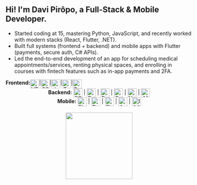 ## Hi! I'm Davi Pirôpo, a Full-Stack & Mobile Developer.  
- Started coding at 15, mastering Python, JavaScript, and recently worked with modern stacks (React, Flutter, .NET).  
- Built full systems (frontend + backend) and mobile apps with Flutter (payments, secure auth, C# APIs).
- Led the end-to-end development of an app for scheduling medical appointments/services, renting physical spaces, and enrolling in courses with fintech features such as in-app payments and 2FA.

<div align="center">
  <div style="display: flex">
    <strong>Frontend:</strong>
    <img alt="HTML5 logo" align="center" heigh="18" width="24" src="https://cdn.jsdelivr.net/gh/devicons/devicon@latest/icons/html5/html5-original.svg" /> |
    <img alt="CSS3 logo" align="center" heigh="18" width="24" src="https://cdn.jsdelivr.net/gh/devicons/devicon@latest/icons/css3/css3-original.svg" /> |
    <img alt="JavaScript logo" align="center"heigh="18" width="24" src="https://cdn.jsdelivr.net/gh/devicons/devicon@latest/icons/javascript/javascript-original.svg" /> |
    <img alt="TypeScript logo" align="center" heigh="18" width="24" src="https://cdn.jsdelivr.net/gh/devicons/devicon@latest/icons/typescript/typescript-original.svg" /> |
    <img alt="React logo" align="center" heigh="18" width="24" src="https://cdn.jsdelivr.net/gh/devicons/devicon@latest/icons/react/react-original.svg" />
  </div>
  <div>
    <strong>Backend:</strong>
    <img alt="CSharp logo" align="center" heigh="18" width="24" src="https://cdn.jsdelivr.net/gh/devicons/devicon@latest/icons/csharp/csharp-original.svg" /> |
    <img alt="DotNET logo" align="center" heigh="18" width="24" src="https://cdn.jsdelivr.net/gh/devicons/devicon@latest/icons/dot-net/dot-net-plain-wordmark.svg" /> |
    <img alt="DotNET Core logo" align="center" heigh="18" width="24" src="https://cdn.jsdelivr.net/gh/devicons/devicon@latest/icons/dotnetcore/dotnetcore-original.svg" /> |
    <img alt="Python logo" align="center" heigh="18" width="24" src="https://cdn.jsdelivr.net/gh/devicons/devicon@latest/icons/python/python-original.svg" /> |
    <img alt="NodeJS logo" align="center" heigh="18" width="24" src="https://cdn.jsdelivr.net/gh/devicons/devicon@latest/icons/nodejs/nodejs-original.svg" /> |
    <img alt="MySQL logo" align="center" heigh="18" width="24" src="https://cdn.jsdelivr.net/gh/devicons/devicon@latest/icons/mysql/mysql-original.svg" />
  </div>
  <div>
    <strong>Mobile:</strong>
    <img alt="Flutter logo" align="center" heigh="18" width="24" src="https://cdn.jsdelivr.net/gh/devicons/devicon@latest/icons/flutter/flutter-original.svg" /> |
    <img alt="Dart logo" align="center" heigh="18" width="24" src="https://cdn.jsdelivr.net/gh/devicons/devicon@latest/icons/dart/dart-original.svg" /> |
    <img alt="Firebase logo" align="center" heigh="18" width="24" src="https://cdn.jsdelivr.net/gh/devicons/devicon@latest/icons/firebase/firebase-original.svg" /> |
    <img alt="Android logo" align="center" heigh="18" width="24" src="https://cdn.jsdelivr.net/gh/devicons/devicon@latest/icons/android/android-original.svg" /> |
    <img alt="IOS logo" align="center" heigh="18" width="24" src="https://cdn.jsdelivr.net/gh/devicons/devicon@latest/icons/apple/apple-original.svg" /> 
  </div>
</div>
<br>
<!--
### **Key Skills**:  
- **Frontend**: React, TypeScript, HTML/CSS (Grids, Sass).  
- **Backend**: C#/.NET, Python (Flask), Node.js, MySQL.  
- **Mobile**: REST APIs, Firebase, Flutter (Dart), Play Store/App Store publishing.
- **Currently Learning**: Docker, CI/CD, Cloud (AWS/Azure).
### **Current Goals**:  
- Rebuilding my portfolio with open-source projects solving real-world problems.  
- Contributing to tech communities and collaborating on innovative tools.
-->
<div align="center">
  <a href="https://github.com/Piropoo">
  <img height="180em" src="https://github-readme-stats.vercel.app/api?username=Piropoo&show_icons=true&theme=dark&include_all_commits=true">
<!--   <img height="180em" src="https://github-readme-stats.vercel.app/api/top-langs?username=Piropoo&layout=compact&theme=dark"> -->
  </a>
</div>
